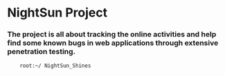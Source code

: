 # NightSun Project

### The project is all about tracking the online activities and help find some known bugs in web applications through extensive penetration testing.


```bash
    root:~/ NightSun_Shines
```